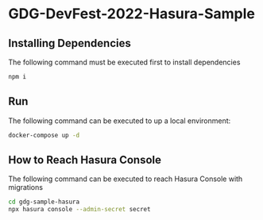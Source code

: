 # GDG-DevFest-2022-Hasura-Sample

## Installing Dependencies

The following command must be executed first to install dependencies

```bash
npm i
```

## Run

The following command can be executed to up a local environment:

```bash
docker-compose up -d
```

## How to Reach Hasura Console

The following command can be executed to reach Hasura Console with migrations

```bash
cd gdg-sample-hasura
npx hasura console --admin-secret secret
```
